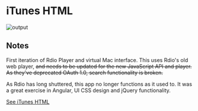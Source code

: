 # iTunes HTML

![output](https://raw.github.com/villanuv/itunes-html/master/screen.jpg)

## Notes

First iteration of Rdio Player and virtual Mac interface. This uses Rdio's old web player, ~~and needs to be updated for the new JavaScript API and player. As they've deprecated OAuth 1.0, search functionality is broken.~~

As Rdio has long shuttered, this app no longer functions as it used to. It was a great exercise in Angular, UI CSS design and jQuery functionality.

[See iTunes HTML](http://itunes-html.villanuv.com/)